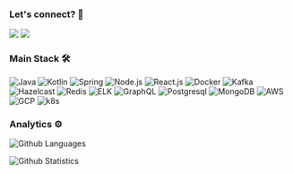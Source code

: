 ### Let's connect? 🤝

<p align="left">
<a href="https://linkedin.com/in/milenaps"><img src="https://img.shields.io/badge/-LinkedIn-0077B5?style=flat&logo=Linkedin&logoColor=white"/></a>
  <a href="https://milena-santos.medium.com"><img src="https://img.shields.io/badge/-Medium-%2312100E?style=flat&logo=medium&logoColor=white"/></a>
</p>

### Main Stack 🛠

![Java](https://img.shields.io/badge/-Java-05122A?style=flat&color=darkgreen)&nbsp;![Kotlin](https://img.shields.io/badge/-Kotlin-05122A?style=flat&color=blue)&nbsp;![Spring](https://img.shields.io/badge/-Spring-05122A?style=flat&color=orange)&nbsp;![Node.js](https://img.shields.io/badge/-Node.js-05122A?style=flat&color=darkblue)&nbsp;![React.js](https://img.shields.io/badge/-React.js-05122A?style=flat&color=yellow)&nbsp;![Docker](https://img.shields.io/badge/-Docker-05122A?style=flat&color=gray)&nbsp;![Kafka](https://img.shields.io/badge/-Kafka-05122A?style=flat&color=purple)&nbsp;![Hazelcast](https://img.shields.io/badge/-Hazelcast-05122A?style=flat&color=lightgray)&nbsp;![Redis](https://img.shields.io/badge/-Redis-05122A?style=flat&color=lightyellow)&nbsp;![ELK](https://img.shields.io/badge/-ELK-05122A?style=flat&color=red)&nbsp;![GraphQL](https://img.shields.io/badge/-GraphQL-05122A?style=flat&color=lightgreen)&nbsp;![Postgresql](https://img.shields.io/badge/-Postgresql-05122A?style=flat&color=brown)&nbsp;![MongoDB](https://img.shields.io/badge/-MongoDB-05122A?style=flat&color=yellow)&nbsp;![AWS](https://img.shields.io/badge/-AWS-05122A?style=flat&color=steelblue)&nbsp;![GCP](https://img.shields.io/badge/-GCP-05122A?style=flat&color=lavender)&nbsp;![k8s](https://img.shields.io/badge/-k8s-05122A?style=flat&color=darkolivegreen)

### Analytics ⚙️

![Github Languages](https://github-readme-stats.vercel.app/api/top-langs/?username=milenaps&layout=compact&count_private=true&theme=gotham)

![Github Statistics](https://github-readme-stats.vercel.app/api/?username=milenaps&count_private=true&show_icons=true&theme=gotham)
